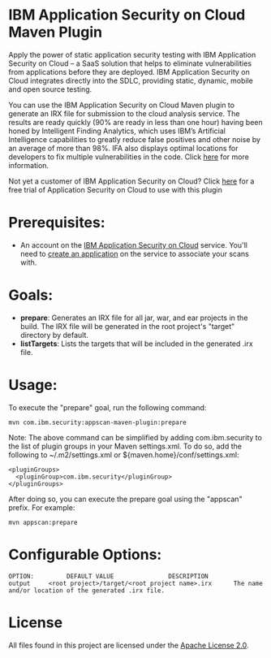 # IBM Application Security on Cloud Maven Plugin

Apply the power of static application security testing with IBM Application Security on Cloud – a SaaS solution that helps to eliminate vulnerabilities from applications before they are deployed. IBM Application Security on Cloud integrates directly into the SDLC, providing static, dynamic, mobile and open source testing.

You can use the IBM Application Security on Cloud Maven plugin to generate an IRX file for submission to the cloud analysis service. The results are ready quickly (90% are ready in less than one hour) having been honed by Intelligent Finding Analytics, which uses IBM’s Artificial Intelligence capabilities to greatly reduce false positives and other noise by an average of more than 98%. IFA also displays optimal locations for developers to fix multiple vulnerabilities in the code. Click [here](https://securityintelligence.com/intelligent-finding-analytics-cognitive-computing-application-security-expert/) for more information.

Not yet a customer of IBM Application Security on Cloud? Click [here](http://ibm.biz/ASoC-FromIDE) for a free trial of Application Security on Cloud to use with this plugin

# Prerequisites:

- An account on the [IBM Application Security on Cloud](https://www.ibm.com/marketplace/cloud/application-security-on-cloud/) service. You'll need to [create an application](http://www.ibm.com/support/knowledgecenter/SSYJJF_1.0.0/ApplicationSecurityonCloud/ent_create_application.html) on the service to associate your scans with.

# Goals:

- <b>prepare</b>:  Generates an IRX file for all jar, war, and ear projects in the build. The IRX file will be generated in the root project's "target" directory by default.
- <b>listTargets</b>:  Lists the targets that will be included in the generated .irx file.

# Usage:

To execute the "prepare" goal, run the following command:

	mvn com.ibm.security:appscan-maven-plugin:prepare
  
Note: The above command can be simplified by adding com.ibm.security to the list of plugin groups in your Maven settings.xml. To do so, add the following to ~/.m2/settings.xml or ${maven.home}/conf/settings.xml:

	<pluginGroups>
  	  <pluginGroup>com.ibm.security</pluginGroup>
	</pluginGroups>

After doing so, you can execute the prepare goal using the "appscan" prefix. For example:

	mvn appscan:prepare

# Configurable Options:

	OPTION:			DEFAULT VALUE				DESCRIPTION
    output     <root project>/target/<root project name>.irx      The name and/or location of the generated .irx file.

# License

All files found in this project are licensed under the [Apache License 2.0](LICENSE).

